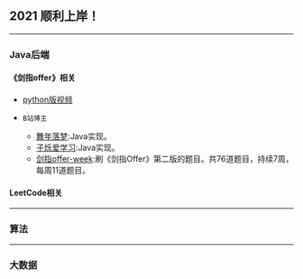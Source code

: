 ## 2021 顺利上岸！

---
### Java后端
#### 《剑指offer》相关
- [python版视频](https://www.bilibili.com/video/av64288683)

- ```B站博主```
	- [舞年落梦](https://space.bilibili.com/319540330?spm_id_from=333.788.b_765f7570696e666f.1):Java实现。
	- [子烁爱学习](https://space.bilibili.com/59546029/channel/detail?cid=95829):Java实现。
	- [剑指offer-week](https://space.bilibili.com/7836741/channel/detail?cid=92901):刷《剑指Offer》第二版的题目。共76道题目，持续7周，每周11道题目。
        
#### LeetCode相关
        
        
---
### 算法


---
### 大数据

